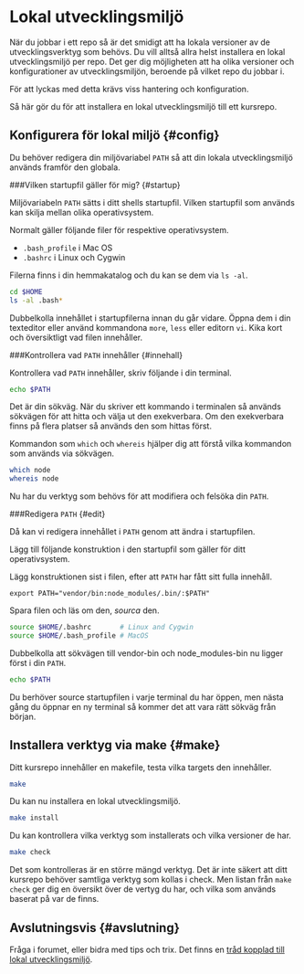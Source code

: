 ---
...
Lokal utvecklingsmiljö
==================================

När du jobbar i ett repo så är det smidigt att ha lokala versioner av de utvecklingsverktyg som behövs. Du vill alltså allra helst installera en lokal utvecklingsmiljö per repo. Det ger dig möjligheten att ha olika versioner och konfigurationer av utvecklingsmiljön, beroende på vilket repo du jobbar i.

För att lyckas med detta krävs viss hantering och konfiguration.

Så här gör du för att installera en lokal utvecklingsmiljö till ett kursrepo.



Konfigurera för lokal miljö {#config}
----------------------------------

Du behöver redigera din miljövariabel `PATH` så att din lokala utvecklingsmiljö används framför den globala.



###Vilken startupfil gäller för mig? {#startup}

Miljövariabeln `PATH` sätts i ditt shells startupfil. Vilken startupfil som används kan skilja mellan olika operativsystem.

Normalt gäller följande filer för respektive operativsystem.

* `.bash_profile` i Mac OS
* `.bashrc` i Linux och Cygwin

Filerna finns i din hemmakatalog och du kan se dem via `ls -al`.

```bash
cd $HOME
ls -al .bash*
```

Dubbelkolla innehållet i startupfilerna innan du går vidare. Öppna dem i din texteditor eller använd kommandona `more`, `less` eller editorn `vi`. Kika kort och översiktligt vad filen innehåller.



###Kontrollera vad `PATH` innehåller {#innehall}

Kontrollera vad `PATH` innehåller, skriv följande i din terminal.

```bash
echo $PATH
```

Det är din sökväg. När du skriver ett kommando i terminalen så används sökvägen för att hitta och välja ut den exekverbara. Om den exekverbara finns på flera platser så används den som hittas först.

Kommandon som `which` och `whereis` hjälper dig att förstå vilka kommandon som används via sökvägen.

```bash
which node
whereis node
```

Nu har du verktyg som behövs för att modifiera och felsöka din `PATH`.



###Redigera `PATH` {#edit}

Då kan vi redigera innehållet i `PATH` genom att ändra i startupfilen.

Lägg till följande konstruktion i den startupfil som gäller för ditt operativsystem.

Lägg konstruktionen sist i filen, efter att `PATH` har fått sitt fulla innehåll.

```text
export PATH="vendor/bin:node_modules/.bin/:$PATH"
```

Spara filen och läs om den, *sourca* den.

```bash
source $HOME/.bashrc       # Linux and Cygwin
source $HOME/.bash_profile # MacOS
```

Dubbelkolla att sökvägen till vendor-bin och node_modules-bin nu ligger först i din `PATH`.

```bash
echo $PATH
```

Du berhöver source startupfilen i varje terminal du har öppen, men nästa gång du öppnar en ny terminal så kommer det att vara rätt sökväg från början.



Installera verktyg via make {#make}
----------------------------------

Ditt kursrepo innehåller en makefile, testa vilka targets den innehåller.

```bash
make
```

Du kan nu installera en lokal utvecklingsmiljö.

```bash
make install
```

Du kan kontrollera vilka verktyg som installerats och vilka versioner de har.

```bash
make check
```

Det som kontrolleras är en större mängd verktyg. Det är inte säkert att ditt kursrepo behöver samtliga verktyg som kollas i check. Men listan från `make check` ger dig en översikt över de vertyg du har, och vilka som används baserat på var de finns.



Avslutningsvis {#avslutning}
----------------------------------

Fråga i forumet, eller bidra med tips och trix. Det finns en [tråd kopplad till lokal utvecklingsmiljö](t/6052).
